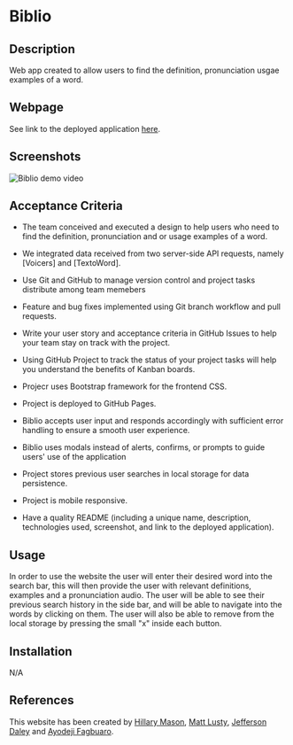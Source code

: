 # Biblio

## Description

Web app created to allow users to find the definition, pronunciation usgae examples of a word.

## Webpage
See link to the deployed application [here](https://hillarym17.github.io/Biblio/).

## Screenshots

![Biblio demo video](https://github.com/HillaryM17/Biblio/blob/dev/assets/images/Biblio.gif)

## Acceptance Criteria 

* The team conceived and executed a design to help users who need to find the definition, pronunciation and or usage examples of a word.
* We integrated data received from two server-side API requests, namely [Voicers] and [TextoWord].
* Use Git and GitHub to manage version control and project tasks distribute among team memebers
* Feature and bug fixes implemented using Git branch workflow and pull requests.
* Write your user story and acceptance criteria in GitHub Issues to help your team stay on track with the project.
* Using GitHub Project to track the status of your project tasks will help you understand the benefits of Kanban boards.
* Projecr uses Bootstrap framework for the frontend CSS.
* Project is deployed to GitHub Pages.
* Biblio accepts user input and responds accordingly with sufficient error handling to ensure a smooth user experience.
* Biblio uses modals instead of alerts, confirms, or prompts to guide users' use of the application
* Project stores previous user searches in local storage for data persistence.
* Project is mobile responsive.

* Have a quality README (including a unique name, description, technologies used, screenshot, and link to the deployed application).
 
## Usage 

In order to use the website the user will enter their desired word into the search bar, this will then provide the user with relevant definitions, examples and a pronunciation audio. 
The user will be able to see their previous search history in the side bar, and will be able to navigate into the words by clicking on them. The user will also be able to remove from the local storage by pressing the small "x" inside each button. 

## Installation

N/A

## References

This website has been created by [Hillary Mason](https://github.com/HillaryM17), [Matt Lusty](https://github.com/mattlusty), [Jefferson Daley](https://github.com/Whefert) and [Ayodeji Fagbuaro](https://github.com/AyoFagbuaro). 

